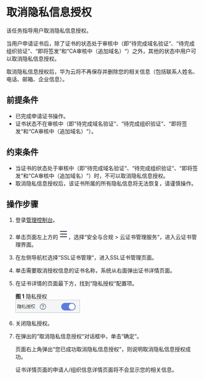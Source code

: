 # 取消隐私信息授权<a name="ZH-CN_TOPIC_0000001170426456"></a>

该任务指导用户取消隐私信息授权。

当用户申请证书后，除了证书的状态处于审核中（即“待完成域名验证“、“待完成组织验证“、“即将签发“和“CA审核中（追加域名）“）之外，其他的状态中用户可以取消隐私信息授权。

取消隐私信息授权后，华为云将不再保存并删除您的相关信息（包括联系人姓名、电话、邮箱、企业信息）。

## 前提条件<a name="zh-cn_topic_0000001215698663_zh-cn_topic_0000001124519777_zh-cn_topic_0162235677_section556861155951"></a>

-   已完成申请证书操作。
-   证书状态不在审核中（即“待完成域名验证“、“待完成组织验证“、“即将签发“和“CA审核中（追加域名）“）。

## 约束条件<a name="zh-cn_topic_0000001215698663_zh-cn_topic_0000001124519777_zh-cn_topic_0162235677_section17370174017582"></a>

-   当证书的状态处于审核中（即“待完成域名验证“、“待完成组织验证“、“即将签发“和“CA审核中（追加域名）“）时，不可以取消隐私信息授权。
-   取消隐私信息授权后，该证书所属的所有隐私信息将无法恢复，请谨慎操作。

## 操作步骤<a name="zh-cn_topic_0000001215698663_zh-cn_topic_0000001124519777_zh-cn_topic_0162235677_section440385915430"></a>

1.  登录[管理控制台](https://console.huaweicloud.com/)。
2.  单击页面左上方的![](figures/icon-servicelist.png)，选择“安全与合规  \>  云证书管理服务“，进入云证书管理界面。
3.  在左侧导航栏选择“SSL证书管理“，进入SSL证书管理页面。
4.  单击需要取消授权信息的证书名称，系统从右面弹出证书详情页面。
5.  在证书详情的页面最下方，找到“隐私授权“配置项。

    **图 1**  隐私授权<a name="zh-cn_topic_0000001215698663_zh-cn_topic_0000001124519777_zh-cn_topic_0162235677_fig158521410191"></a>  
    ![](figures/隐私授权.png "隐私授权")

6.  关闭隐私授权。
7.  在弹出的“取消隐私信息授权“对话框中，单击“确定“。

    页面右上角弹出“您已成功取消隐私信息授权“，则说明取消隐私信息授权成功。

    证书详情页面的申请人/组织信息详情页面将不会显示您的相关信息。


